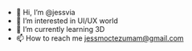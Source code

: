 - 👋 Hi, I’m @jessvia
- 👀 I’m interested in UI/UX world
- 🌱 I’m currently learning 3D 
- 📫 How to reach me jessmoctezumam@gmail.com

<!---
jessvia/jessvia is a ✨ special ✨ repository because its `README.md` (this file) appears on your GitHub profile.
You can click the Preview link to take a look at your changes.
--->
